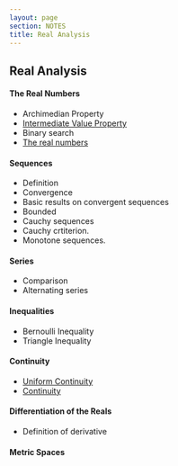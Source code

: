 ```yaml
---
layout: page
section: NOTES
title: Real Analysis
---
```


## Real Analysis

#### The Real Numbers
* Archimedian Property
* [Intermediate Value Property](analysis/intermediate-value-property.html)
* Binary search
* [The real numbers](analysis/reals.html)

#### Sequences
* Definition
* Convergence
* Basic results on convergent sequences
* Bounded
* Cauchy sequences
* Cauchy crtiterion.
* Monotone sequences.

#### Series
* Comparison
* Alternating series

#### Inequalities
* Bernoulli Inequality
* Triangle Inequality

#### Continuity
* [Uniform Continuity](analysis/uniform-continuity.html)
* [Continuity](analysis/continuity.html)

#### Differentiation of the Reals
* Definition of derivative

#### Metric Spaces